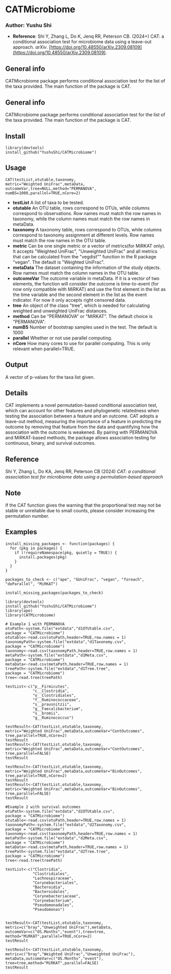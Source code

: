 # CATMicrobiome

### Author: Yushu Shi

- **Reference**: Shi Y, Zhang L, Do K, Jenq RR, Peterson CB. (2024+) CAT: a conditional association test for microbiome data using a leave-out approach. *arXiv*. [https://doi.org/10.48550/arXiv.2309.08109](https://doi.org/10.48550/arXiv.2309.08109).

## General info
CATMicrobiome package performs conditional association test for the list of the taxa provided. The main function of the package is CAT.

## General info
CATMicrobiome package performs conditional association test for the list of the taxa provided. The main function of the package is CAT.

## Install

```
library(devtools)
install_github("YushuShi/CATMicrobiome")
```
	
## Usage

```
CAT(testList,otutable,taxonomy,
metric="Weighted UniFrac",metaData,
outcomeVar,tree=NULL,method="PERMANOVA",
numBS=1000,parallel=TRUE,nCore=2)
```

* **testList** A list of taxa to be tested.
* **otutable** An OTU table, rows correspond to OTUs, while columns correspond to observations. Row names must match the row names in taxonomy, while the column names must match the row names in metaData.
* **taxonomy** A taxonomy table, rows correspond to OTUs, while columns correspond to taxonomy assignment at different levels. Row names must match the row names in the OTU table.
* **metric** Can be one single metric or a vector of metrics(for MiRKAT only). It accepts "Weighted UniFrac", "Unweighted UniFrac" and all metrics that can be calculated from the "vegdist"" function in the R package "vegan". The default is "Weighted UniFrac".
* **metaData** The dataset containing the information of the study objects. Row names must match the column names in the OTU table.
* **outcomeVar** The outcome variable in metaData. If it is a vector of two elements, the function will consider the outcome is time-to-event (for now only compatible with MiRKAT) and use the first element in the list as the time variable and the second element in the list as the event indicator. For now it only accepts right censored data.
* **tree** An object of the class "tree", which is needed for calculating weighted and unweighted UniFrac distances.
* **method** Can be "PERMANOVA" or "MiRKAT". The default choice is "PERMANOVA".
* **numBS** Number of bootstrap samples used in the test. The default is 1000
* **parallel** Whether or not use parallel computing.
* **nCore** How many cores to use for parallel computing. This is only relevant when parallel=TRUE.

## Output
A vector of p-values for the taxa list given.

## Details

CAT implements a novel permutation-based conditional association test, which can account for other features and phylogenetic relatedness when testing the association between a feature and an outcome. CAT adopts a leave-out method, measuring the importance of a feature in predicting the outcome by removing that feature from the data and quantifying how the association with the outcome is weakened. By pairing with PERMANOVA and MiRKAT-based methods, the package allows association testing for continuous, binary, and survival outcomes.

## Reference
Shi Y, Zhang L, Do KA, Jenq RR, Peterson CB (2024) _CAT: a conditional association test for microbiome data using a permutation-based approach_

## Note

If the CAT function gives the warning that the proportional test may not be stable or unreliable due to small counts, please consider increasing the permutation number.

## Examples

```
install_missing_packages <- function(packages) {
  for (pkg in packages) {
    if (!requireNamespace(pkg, quietly = TRUE)) {
      install.packages(pkg)
    }
  }
}

packages_to_check <- c("ape", "GUniFrac", "vegan", "foreach", "doParallel", "MiRKAT")

install_missing_packages(packages_to_check)

library(devtools)
install_github("YushuShi/CATMicrobiome")
library(ape)
library(CATMicrobiome) 
 
# Example 1 with PERMANOVA
otuPath<-system.file("extdata","d1OTUtable.csv", 
package = "CATMicrobiome")
otutable<-read.csv(otuPath,header=TRUE,row.names = 1)
taxonomyPath<-system.file("extdata","d1Taxonomy.csv", 
package = "CATMicrobiome")
taxonomy<-read.csv(taxonomyPath,header=TRUE,row.names = 1)
metaPath<-system.file("extdata","d1Meta.csv", 
package = "CATMicrobiome")
metaData<-read.csv(metaPath,header=TRUE,row.names = 1)
treePath<-system.file("extdata","d1Tree.tree", 
package = "CATMicrobiome")
tree<-read.tree(treePath)

testList<-c("p__Firmicutes",
            "c__Clostridia",
            "o__Clostridiales",
            "f__Ruminococcaceae",
            "s__prausnitzii",
            "g__Faecalibacterium",
            "s__bromii",
            "g__Ruminococcus")

testResult<-CAT(testList,otutable,taxonomy,
metric="Weighted UniFrac",metaData,outcomeVar="ContOutcomes",
tree,parallel=TRUE,nCore=2)
testResult
testResult<-CAT(testList,otutable,taxonomy,
metric="Weighted UniFrac",metaData,outcomeVar="ContOutcomes",
tree,parallel=FALSE)
testResult

testResult<-CAT(testList,otutable,taxonomy,
metric="Weighted UniFrac",metaData,outcomeVar="BinOutcomes",
tree,parallel=TRUE,nCore=2)
testResult
testResult<-CAT(testList,otutable,taxonomy,
metric="Weighted UniFrac",metaData,outcomeVar="BinOutcomes",
tree,parallel=FALSE)
testResult

#Example 2 with survival outcomes
otuPath<-system.file("extdata","d2OTUtable.csv", 
package = "CATMicrobiome")
otutable<-read.csv(otuPath,header=TRUE,row.names = 1)
taxonomyPath<-system.file("extdata","d2Taxonomy.csv", 
package = "CATMicrobiome")
taxonomy<-read.csv(taxonomyPath,header=TRUE,row.names = 1)
metaPath<-system.file("extdata","d2Meta.csv", 
package = "CATMicrobiome")
metaData<-read.csv(metaPath,header=TRUE,row.names = 1)
treePath<-system.file("extdata","d2Tree.tree", 
package = "CATMicrobiome")
tree<-read.tree(treePath)

testList<-c("Clostridia",
            "Clostridiales",
            "Lachnospiraceae",
            "Corynebacteriales",
            "Bacteroidia",
            "Bacteroidales",
            "Corynebacteriaceae",
            "Corynebacterium",
            "Pseudomonadales",
            "Pseudomonas")


testResult<-CAT(testList,otutable,taxonomy,
metric=c("bray","Unweighted UniFrac"),metaData,
outcomeVar=c("OS.Months","event"),tree=tree,
method="MiRKAT",parallel=TRUE,nCore=2)
testResult

testResult<-CAT(testList,otutable,taxonomy,
metric=c("bray","Weighted UniFrac","Unweighted UniFrac"),
metaData,outcomeVar=c("OS.Months","event"),
tree=tree,method="MiRKAT",parallel=FALSE)
testResult
```
